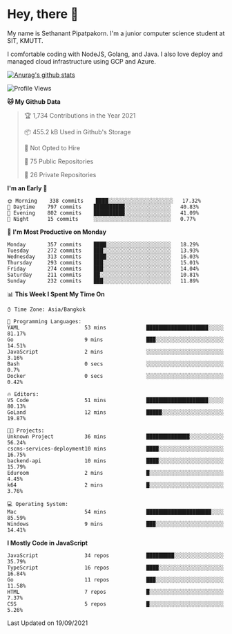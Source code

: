 # Hey, there 🙌
My name is Sethanant Pipatpakorn. I'm a junior computer science student at SIT, KMUTT.

I comfortable coding with NodeJS, Golang, and Java. I also love deploy and managed cloud infrastructure using GCP and Azure.


[![Anurag's github stats](https://github-readme-stats.vercel.app/api?username=thetkpark&count_private=true&show_icons=true&theme=tokyonight)](https://github.com/anuraghazra/github-readme-stats)

<!--START_SECTION:waka-->
![Profile Views](http://img.shields.io/badge/Profile%20Views-23-blue)

**🐱 My Github Data** 

> 🏆 1,734 Contributions in the Year 2021
 > 
> 📦 455.2 kB Used in Github's Storage 
 > 
> 🚫 Not Opted to Hire
 > 
> 📜 75 Public Repositories 
 > 
> 🔑 26 Private Repositories  
 > 
**I'm an Early 🐤** 

```text
🌞 Morning    338 commits    ████░░░░░░░░░░░░░░░░░░░░░   17.32% 
🌆 Daytime    797 commits    ██████████░░░░░░░░░░░░░░░   40.83% 
🌃 Evening    802 commits    ██████████░░░░░░░░░░░░░░░   41.09% 
🌙 Night      15 commits     ░░░░░░░░░░░░░░░░░░░░░░░░░   0.77%

```
📅 **I'm Most Productive on Monday** 

```text
Monday       357 commits    ████░░░░░░░░░░░░░░░░░░░░░   18.29% 
Tuesday      272 commits    ███░░░░░░░░░░░░░░░░░░░░░░   13.93% 
Wednesday    313 commits    ████░░░░░░░░░░░░░░░░░░░░░   16.03% 
Thursday     293 commits    ███░░░░░░░░░░░░░░░░░░░░░░   15.01% 
Friday       274 commits    ███░░░░░░░░░░░░░░░░░░░░░░   14.04% 
Saturday     211 commits    ██░░░░░░░░░░░░░░░░░░░░░░░   10.81% 
Sunday       232 commits    ███░░░░░░░░░░░░░░░░░░░░░░   11.89%

```


📊 **This Week I Spent My Time On** 

```text
⌚︎ Time Zone: Asia/Bangkok

💬 Programming Languages: 
YAML                     53 mins             ████████████████████░░░░░   81.17% 
Go                       9 mins              ███░░░░░░░░░░░░░░░░░░░░░░   14.51% 
JavaScript               2 mins              ░░░░░░░░░░░░░░░░░░░░░░░░░   3.16% 
Bash                     0 secs              ░░░░░░░░░░░░░░░░░░░░░░░░░   0.7% 
Docker                   0 secs              ░░░░░░░░░░░░░░░░░░░░░░░░░   0.42%

🔥 Editors: 
VS Code                  51 mins             ████████████████████░░░░░   80.13% 
GoLand                   12 mins             █████░░░░░░░░░░░░░░░░░░░░   19.87%

🐱‍💻 Projects: 
Unknown Project          36 mins             ██████████████░░░░░░░░░░░   56.24% 
cscms-services-deployment10 mins             ████░░░░░░░░░░░░░░░░░░░░░   16.75% 
backend-api              10 mins             ████░░░░░░░░░░░░░░░░░░░░░   15.79% 
Eduroom                  2 mins              █░░░░░░░░░░░░░░░░░░░░░░░░   4.45% 
k64                      2 mins              █░░░░░░░░░░░░░░░░░░░░░░░░   3.76%

💻 Operating System: 
Mac                      54 mins             █████████████████████░░░░   85.59% 
Windows                  9 mins              ███░░░░░░░░░░░░░░░░░░░░░░   14.41%

```

**I Mostly Code in JavaScript** 

```text
JavaScript               34 repos            █████████░░░░░░░░░░░░░░░░   35.79% 
TypeScript               16 repos            ████░░░░░░░░░░░░░░░░░░░░░   16.84% 
Go                       11 repos            ███░░░░░░░░░░░░░░░░░░░░░░   11.58% 
HTML                     7 repos             █░░░░░░░░░░░░░░░░░░░░░░░░   7.37% 
CSS                      5 repos             █░░░░░░░░░░░░░░░░░░░░░░░░   5.26%

```



 Last Updated on 19/09/2021
<!--END_SECTION:waka-->
